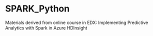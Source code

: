 # SPARK_Python
Materials derived from online course in EDX: Implementing Predictive Analytics with Spark in Azure HDInsight
